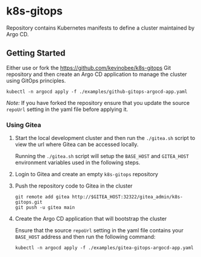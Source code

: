# k8s-gitops

Repository contains Kubernetes manifests to define a cluster maintained by Argo CD.

## Getting Started

Either use or fork the <https://github.com/kevinobee/k8s-gitops> Git repository and then create an Argo CD application to manage the cluster using GitOps principles.

```Shell
kubectl -n argocd apply -f ./examples/github-gitops-argocd-app.yaml
```

*Note:* If you have forked the repository ensure that you update the source `repoUrl` setting in the yaml file before applying it.

### Using Gitea

1. Start the local development cluster and then run the `./gitea.sh` script to view the url where Gitea can be accessed locally.

    Running the `./gitea.sh` script will setup the `BASE_HOST` and `GITEA_HOST` environment variables used in the following steps.

1. Login to Gitea and create an empty `k8s-gitops` repository

1. Push the repository code to Gitea in the cluster

    ```Shell
    git remote add gitea http://$GITEA_HOST:32322/gitea_admin/k8s-gitops.git
    git push -u gitea main
    ```

1. Create the Argo CD application that will bootstrap the cluster

    Ensure that the source `repoUrl` setting in the yaml file contains your `BASE_HOST` address and then run the following command:

    ```Shell
    kubectl -n argocd apply -f ./examples/gitea-gitops-argocd-app.yaml
    ```
